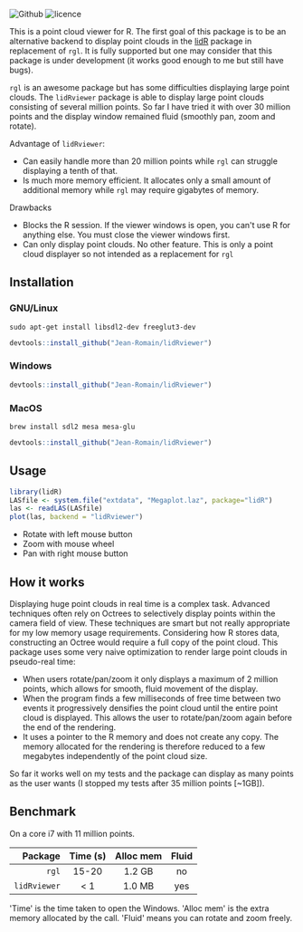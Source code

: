 ![Github](https://img.shields.io/badge/Github-0.1.0-green.svg) ![licence](https://img.shields.io/badge/Licence-GPL--3-blue.svg)

This is a point cloud viewer for R. The first goal of this package is to be an alternative backend to display point clouds in the [lidR](https://github.com/Jean-Romain/lidR) package in replacement of `rgl`. It is fully supported but one may consider that this package is under development (it works good enough to me but still have bugs).

`rgl` is an awesome package but has some difficulties displaying large point clouds. The `lidRviewer` package is able to display large point clouds consisting of several million points. So far I have tried it with over 30 million points and the display window remained fluid (smoothly pan, zoom and rotate).

Advantage of `lidRviewer`:

* Can easily handle more than 20 million points while `rgl` can struggle displaying a tenth of that.
* Is much more memory efficient. It allocates only a small amount of additional memory while `rgl` may require gigabytes of memory.

Drawbacks

* Blocks the R session. If the viewer windows is open, you can't use R for anything else. You must close the viewer windows first.
* Can only display point clouds. No other feature. This is only a point cloud displayer so not intended as a replacement for `rgl`

## Installation

### GNU/Linux

```
sudo apt-get install libsdl2-dev freeglut3-dev
```

```r
devtools::install_github("Jean-Romain/lidRviewer")
```

### Windows

```r
devtools::install_github("Jean-Romain/lidRviewer")
```

### MacOS

``
brew install sdl2 mesa mesa-glu
``

```r
devtools::install_github("Jean-Romain/lidRviewer")
```

## Usage

```r
library(lidR)
LASfile <- system.file("extdata", "Megaplot.laz", package="lidR")
las <- readLAS(LASfile)
plot(las, backend = "lidRviewer")
```

- Rotate with left mouse button
- Zoom with mouse wheel
- Pan with right mouse button

## How it works
 
Displaying huge point clouds in real time is a complex task. Advanced techniques often rely on Octrees to selectively display points within the camera field of view. These techniques are smart but not really appropriate for my low memory usage requirements. Considering how R stores data, constructing an Octree would require a full copy of the point cloud. This package uses some very naive optimization to render large point clouds in pseudo-real time:
 
* When users rotate/pan/zoom it only displays a maximum of 2 million points, which allows for smooth, fluid movement of the display.
* When the program finds a few milliseconds of free time between two events it progressively densifies the point cloud until the entire point cloud is displayed. This allows the user to rotate/pan/zoom again before the end of the rendering.
* It uses a pointer to the R memory and does not create any copy. The memory allocated for the rendering is therefore reduced to a few megabytes independently of the point cloud size.
 
So far it works well on my tests and the package can display as many points as the user wants (I stopped my tests after 35 million points [~1GB]).

## Benchmark

On a core i7 with 11 million points.

| Package            | Time (s)      | Alloc mem | Fluid |
| ------------------:|:-------------:| :--------:|:-----:|
| `rgl`              | 15-20         | 1.2 GB    | no    |
| `lidRviewer`       | < 1           | 1.0 MB    | yes   |

'Time' is the time taken to open the Windows. 'Alloc mem' is the extra memory allocated by the call. 'Fluid' means you can rotate and zoom freely.
